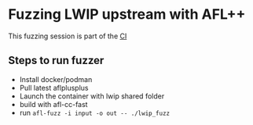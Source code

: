 # Fuzzing LWIP upstream with AFL++

This fuzzing session is part of the [CI](../../.github/workflows/fuzz_lwip.yml)

## Steps to run fuzzer

* Install docker/podman
* Pull latest aflplusplus
* Launch the container with lwip shared folder
* build with afl-cc-fast
* run `afl-fuzz -i input -o out -- ./lwip_fuzz`
